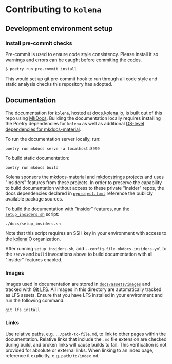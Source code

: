 # Contributing to `kolena`

## Development environment setup

### Install pre-commit checks

Pre-commit is used to ensure code style consistency. Please install it so warnings and errors can be caught before
commiting the codes.

```
$ poetry run pre-commit install
```

This would set up git pre-commit hook to run through all code style and static analysis checks this repository has
adopted.

## Documentation

The documentation for `kolena`, hosted at [docs.kolena.io](https://docs.kolena.io/), is built out of this repo using
[MkDocs](https://www.mkdocs.org/).
Building the documentation locally requires installing the Poetry dependencies for `kolena` as well as additional
[OS-level dependencies for mkdocs-material](https://squidfunk.github.io/mkdocs-material/setup/dependencies/image-processing/).

To run the documentation server locally, run:

```
poetry run mkdocs serve -a localhost:8999
```

To build static documentation:

```
poetry run mkdocs build
```

Kolena sponsors the [mkdocs-material](https://squidfunk.github.io/mkdocs-material/) and
[mkdocstrings](https://mkdocstrings.github.io/) projects and uses "insiders" features from these projects. In order to
preserve the capability to build documentation without access to these private "insider" repos, the docs dependencies
declared in [`pyproject.toml`](pyproject.toml) reference the publicly available package sources.

To build the documentation with "insider" features, run the [`setup_insiders.sh`](docs/setup_insiders.sh) script:

```
./docs/setup_insiders.sh
```

Note that this script requires an SSH key in your environment with access to the [kolenaIO](https://github.com/kolenaIO)
organization.

After running `setup_insiders.sh`, add `--config-file mkdocs.insiders.yml` to the `serve` and `build` invocations above
to build documentation with all "insider" features enabled.

### Images

Images used in documentation are stored in [`docs/assets/images`](docs/assets/images) and tracked with
[Git LFS](https://git-lfs.com/). All images in this directory are automatically tracked as LFS assets. Ensure that you
have LFS installed in your environment and run the following command:

```shell
git lfs install
```

### Links

Use relative paths, e.g. `../path-to-file.md`, to link to other pages within the documentation. Relative links that
include the `.md` file extension are checked during build, and broken links will cause builds to fail. This verification
is not provided for absolute or external links. When linking to an index page, reference it explicitly, e.g.
`path/to/index.md`.
